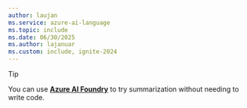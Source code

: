 ```yaml
---
author: laujan
ms.service: azure-ai-language
ms.topic: include
ms.date: 06/30/2025
ms.author: lajanuar
ms.custom: include, ignite-2024
---
```


> [!TIP]
> You can use [**Azure AI Foundry**](../../../../ai-foundry/what-is-azure-ai-foundry.md) to try summarization without needing to write code. 
